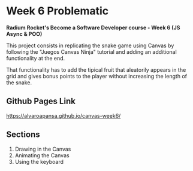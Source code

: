 # Week 6 Problematic
**Radium Rocket's Become a Software Developer course - Week 6 (JS Async & POO)**  

This project consists in replicating the snake game using Canvas by following the "Juegos Canvas Ninja" tutorial and adding an additional functionality at the end.

That functionality has to add the tipical fruit that aleatorily appears in the grid and gives bonus points to the player without increasing the length of the snake.

## Github Pages Link  
https://alvaroapansa.github.io/canvas-week6/

## Sections
1. Drawing in the Canvas
2. Animating the Canvas  
3. Using the keyboard
